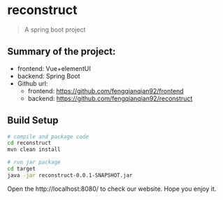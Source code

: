 # reconstruct

> A spring boot project

## Summary of the project:
- frontend: Vue+elementUI
- backend: Spring Boot
- Github url:
  - frontend: https://github.com/fengqianqian92/frontend
  - backend: https://github.com/fengqianqian92/reconstruct

## Build Setup

``` bash
# compile and package code
cd reconstruct
mvn clean install

# run jar package
cd target
java -jar reconstruct-0.0.1-SNAPSHOT.jar
```

Open the http://localhost:8080/ to check our website. Hope you enjoy it.

